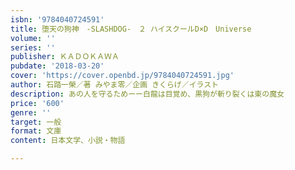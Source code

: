 ```yaml
---
isbn: '9784040724591'
title: 堕天の狗神　-SLASHDOG-　２ ハイスクールD×D　Universe
volume: ''
series: ''
publisher: ＫＡＤＯＫＡＷＡ
pubdate: '2018-03-20'
cover: 'https://cover.openbd.jp/9784040724591.jpg'
author: 石踏一榮／著 みやま零／企画 きくらげ／イラスト
description: あの人を守るためーー白龍は目覚め、黒狗が斬り裂くは東の魔女
price: '600'
genre: ''
target: 一般
format: 文庫
content: 日本文学、小説・物語

---
```

